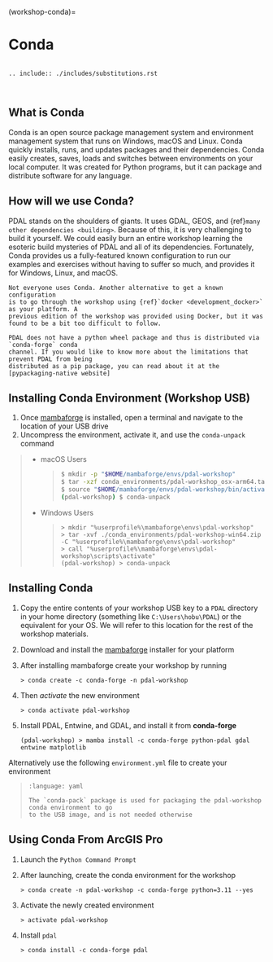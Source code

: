 (workshop-conda)=

# Conda

```{index} Conda, software installation
```

```{eval-rst}
.. include:: ./includes/substitutions.rst



```

## What is Conda

Conda is an open source package management system and environment management system that runs
on Windows, macOS and Linux. Conda quickly installs, runs, and updates packages and their dependencies.
Conda easily creates, saves, loads and switches between environments on your local computer.
It was created for Python programs, but it can package and distribute software for any language.

## How will we use Conda?

PDAL stands on the shoulders of giants. It uses GDAL, GEOS, and
{ref}`many other dependencies <building>`. Because of this, it is very
challenging to build it yourself. We could easily burn an entire workshop
learning the esoteric build mysteries of PDAL and all of its dependencies.
Fortunately, Conda provides us a fully-featured known
configuration to run our examples and exercises without having to suffer
so much, and provides it for Windows, Linux, and macOS.

```{note}
Not everyone uses Conda. Another alternative to get a known configuration
is to go through the workshop using {ref}`docker <development_docker>` as your platform. A
previous edition of the workshop was provided using Docker, but it was
found to be a bit too difficult to follow.
```

```{note}
PDAL does not have a python wheel package and thus is distributed via `conda-forge` conda
channel. If you would like to know more about the limitations that prevent PDAL from being
distributed as a pip package, you can read about it at the
[pypackaging-native website]
```

## Installing Conda Environment (Workshop USB)

1. Once [mambaforge] is installed, open a terminal and navigate to the location of your USB drive
2. Uncompress the environment, activate it, and use the `conda-unpack` command

> - macOS Users
>
>   > ```bash
>   > $ mkdir -p "$HOME/mambaforge/envs/pdal-workshop"
>   > $ tar -xzf conda_environments/pdal-workshop_osx-arm64.tar.gz -C "$HOME/mambaforge/envs/pdal-workshop"
>   > $ source "$HOME/mambaforge/envs/pdal-workshop/bin/activate"
>   > (pdal-workshop) $ conda-unpack
>   > ```
>
> - Windows Users
>
>   > ```doscon
>   > > mkdir "%userprofile%\mambaforge\envs\pdal-workshop"
>   > > tar -xvf ./conda_environments/pdal-workshop-win64.zip -C "%userprofile%\mambaforge\envs\pdal-workshop"
>   > > call "%userprofile%\mambaforge\envs\pdal-workshop\scripts\activate"
>   > (pdal-workshop) > conda-unpack
>   > ```

## Installing Conda

1. Copy the entire contents of your workshop USB key to a `PDAL` directory in your
   home directory (something like `C:\Users\hobu\PDAL`) or the equivalent for your OS.
   We will refer to this location for the rest of the workshop materials.

2. Download and install the [mambaforge] installer for your platform

3. After installing mambaforge create your workshop by running

   ```doscon
   > conda create -c conda-forge -n pdal-workshop
   ```

4. Then *activate* the new environment

   ```doscon
   > conda activate pdal-workshop
   ```

5. Install PDAL, Entwine, and GDAL, and install it from **conda-forge**

   ```doscon
   (pdal-workshop) > mamba install -c conda-forge python-pdal gdal entwine matplotlib
   ```

Alternatively use the following `environment.yml` file to create your environment

> ```{literalinclude} environment.yml
> :language: yaml
> ```
>
> ```{note}
> The `conda-pack` package is used for packaging the pdal-workshop conda environment to go
> to the USB image, and is not needed otherwise
> ```

## Using Conda From ArcGIS Pro

1. Launch the `Python Command Prompt`

2. After launching, create the conda environment for the workshop

   ```doscon
   > conda create -n pdal-workshop -c conda-forge python=3.11 --yes
   ```

3. Activate the newly created environment

   ```doscon
   > activate pdal-workshop
   ```

4. Install `pdal`

   ```doscon
   > conda install -c conda-forge pdal
   ```

[cloudcompare]: https://www.danielgm.net/cc/
[cool-lidar]: https://github.com/hobuinc/cool-lidar
[mambaforge]: https://github.com/conda-forge/miniforge#mambaforge
[pypackaging-native website]: https://pypackaging-native.github.io/key-issues/native-dependencies/geospatial_stack/
[qgis]: https://www.qgis.org/en/site/
